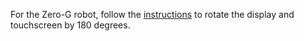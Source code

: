 For the Zero-G robot, follow the [instructions](https://www.instructables.com/Rotate-Raspberry-Pi-Display-and-Touchscreen/) to rotate the display and touchscreen by 180 degrees. 

